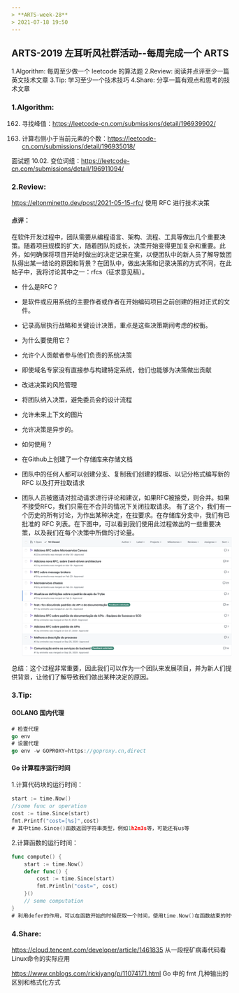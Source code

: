 ```yaml
---
> **ARTS-week-28**
> 2021-07-18 19:50
---
```



## ARTS-2019 左耳听风社群活动--每周完成一个 ARTS
1.Algorithm: 每周至少做一个 leetcode 的算法题
2.Review: 阅读并点评至少一篇英文技术文章
3.Tip: 学习至少一个技术技巧
4.Share: 分享一篇有观点和思考的技术文章

### 1.Algorithm:

162. 寻找峰值：https://leetcode-cn.com/submissions/detail/196939902/

315. 计算右侧小于当前元素的个数：https://leetcode-cn.com/submissions/detail/196935018/

面试题 10.02. 变位词组：https://leetcode-cn.com/submissions/detail/196911094/

### 2.Review:

https://eltonminetto.dev/post/2021-05-15-rfc/
使用 RFC 进行技术决策

#### 点评：

在软件开发过程中，团队需要从编程语言、架构、流程、工具等做出几个重要决策。随着项目规模的扩大，随着团队的成长，决策开始变得更加复杂和重要。此外，如何确保将项目开始时做出的决定记录在案，以便团队中的新人员了解导致团队得出某一结论的原因和背景？在团队中，做出决策和记录决策的方式不同，在此帖子中，我将讨论其中之一：rfcs（征求意见稿）。

- 什么是RFC？
 - 是软件或应用系统的主要作者或作者在开始编码项目之前创建的相对正式的文件。
 - 记录高层执行战略和关键设计决策，重点是这些决策期间考虑的权衡。

- 为什么要使用它？
 - 允许个人贡献者参与他们负责的系统决策
 - 即使域名专家没有直接参与构建特定系统，他们也能够为决策做出贡献
 - 改进决策的风险管理
 - 将团队纳入决策，避免委员会的设计流程
 - 允许未来上下文的图片
 - 允许决策是异步的。

- 如何使用？
 - 在Github上创建了一个存储库来存储文档
 - 团队中的任何人都可以创建分支、复制我们创建的模板、以记分格式编写新的 RFC 以及打开拉取请求
 - 团队人员被邀请对拉动请求进行评论和建议，如果RFC被接受，则合并。如果不接受RFC，我们只需在不合并的情况下关闭拉取请求。
有了这个，我们有一个历史的所有讨论，为作出某种决定，在拉要求。在存储库分支中，我们有已批准的 RFC 列表。在下图中，可以看到我们使用此过程做出的一些重要决策，以及我们在每个决策中所做的讨论量。
![An image](./images/ARTS-week-27-0.png)

总结：这个过程非常重要，因此我们可以作为一个团队来发展项目，并为新人们提供背景，让他们了解导致我们做出某种决定的原因。

### 3.Tip:

#### GOLANG 国内代理

```go
# 检查代理
go env
# 设置代理
go env -w GOPROXY=https://goproxy.cn,direct
```

#### Go 计算程序运行时间

1.计算代码块的运行时间：

```go
start := time.Now()
//some func or operation
cost := time.Since(start)
fmt.Printf("cost=[%s]",cost)
# 其中time.Since()函数返回字符串类型，例如1h2m3s等，可能还有us等
```

2.计算函数的运行时间：

```go
func compute() {
    start := time.Now()
    defer func() {
        cost := time.Since(start)
        fmt.Println("cost=", cost)
    }()
    // some computation 
}
# 利用defer的作用，可以在函数开始的时候获取一个时间，使用time.Now()在函数结束的时候，获取程序从标记开始的时间段，可以得到函数运行的时间。
```


### 4.Share:

https://cloud.tencent.com/developer/article/1461835
从一段挖矿病毒代码看Linux命令的实际应用

https://www.cnblogs.com/rickiyang/p/11074171.html
Go 中的 fmt 几种输出的区别和格式化方式
